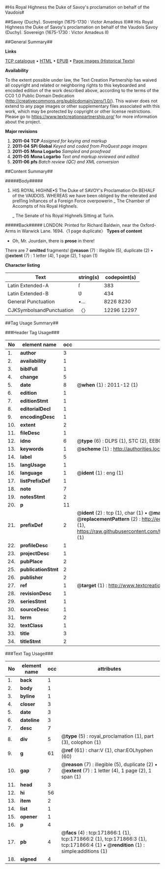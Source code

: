#His Royal Highness the Duke of Savoy's proclamation on behalf of the Vaudois#

##Savoy (Duchy). Sovereign (1675-1730 : Victor Amadeus II)##
His Royal Highness the Duke of Savoy's proclamation on behalf of the Vaudois
Savoy (Duchy). Sovereign (1675-1730 : Victor Amadeus II)

##General Summary##

**Links**

[TCP catalogue](http://www.ota.ox.ac.uk/tcp/)  • 
[HTML](http://tei.it.ox.ac.uk/tcp/Texts-HTML/free/A96/A96005.html)  • 
[EPUB](http://tei.it.ox.ac.uk/tcp/Texts-EPUB/free/A96/A96005.epub) • 
[Page images (Historical Texts)](https://historicaltexts.jisc.ac.uk/eebo-45504553e)

**Availability**

To the extent possible under law, the Text Creation Partnership has waived all copyright and related or neighboring rights to this keyboarded and encoded edition of the work described above, according to the terms of the CC0 1.0 Public Domain Dedication (http://creativecommons.org/publicdomain/zero/1.0/). This waiver does not extend to any page images or other supplementary files associated with this work, which may be protected by copyright or other license restrictions. Please go to https://www.textcreationpartnership.org/ for more information about the project.

**Major revisions**

1. __2011-04__ __TCP__ *Assigned for keying and markup*
1. __2011-04__ __SPi Global__ *Keyed and coded from ProQuest page images*
1. __2011-05__ __Mona Logarbo__ *Sampled and proofread*
1. __2011-05__ __Mona Logarbo__ *Text and markup reviewed and edited*
1. __2011-06__ __pfs__ *Batch review (QC) and XML conversion*

##Content Summary##

#####Body#####

1. HIS ROYAL HIGHNE•S The Duke of SAVOY's Proclamation On BEHALF of the VAƲDOIS.
WHEREAS we have been obliged by the reiterated and preſſing Inſtances of a Foreign Force overpowerin
    _ The Chamber of Accompts of his Royal Highneſs.

    _ The Senate of his Royal Highneſs Sitting at Turin.

#####Back#####
LONDON: Printed for Richard Baldwin, near the Oxford-Arms in Warwick Lane. 1694.〈1 page duplicate〉
**Types of content**

  * Oh, Mr. Jourdain, there is **prose** in there!

There are 7 **omitted** fragments! 
 @__reason__ (7) : illegible (5), duplicate (2)  •  @__extent__ (7) : 1 letter (4), 1 page (2), 1 span (1)

**Character listing**


|Text|string(s)|codepoint(s)|
|---|---|---|
|Latin Extended-A|ſ|383|
|Latin Extended-B|Ʋ|434|
|General Punctuation|•…|8226 8230|
|CJKSymbolsandPunctuation|〈〉|12296 12297|

##Tag Usage Summary##

###Header Tag Usage###

|No|element name|occ|attributes|
|---|---|---|---|
|1.|__author__|3||
|2.|__availability__|1||
|3.|__biblFull__|1||
|4.|__change__|5||
|5.|__date__|8| @__when__ (1) : 2011-12 (1)|
|6.|__edition__|1||
|7.|__editionStmt__|1||
|8.|__editorialDecl__|1||
|9.|__encodingDesc__|1||
|10.|__extent__|2||
|11.|__fileDesc__|1||
|12.|__idno__|6| @__type__ (6) : DLPS (1), STC (2), EEBO-CITATION (1), OCLC (1), VID (1)|
|13.|__keywords__|1| @__scheme__ (1) : http://authorities.loc.gov/ (1)|
|14.|__label__|5||
|15.|__langUsage__|1||
|16.|__language__|1| @__ident__ (1) : eng (1)|
|17.|__listPrefixDef__|1||
|18.|__note__|7||
|19.|__notesStmt__|2||
|20.|__p__|11||
|21.|__prefixDef__|2| @__ident__ (2) : tcp (1), char (1)  •  @__matchPattern__ (2) : ([0-9\-]+):([0-9IVX]+) (1), (.+) (1)  •  @__replacementPattern__ (2) : http://eebo.chadwyck.com/downloadtiff?vid=$1&page=$2 (1), https://raw.githubusercontent.com/textcreationpartnership/Texts/master/tcpchars.xml#$1 (1)|
|22.|__profileDesc__|1||
|23.|__projectDesc__|1||
|24.|__pubPlace__|2||
|25.|__publicationStmt__|2||
|26.|__publisher__|2||
|27.|__ref__|1| @__target__ (1) : http://www.textcreationpartnership.org/docs/. (1)|
|28.|__revisionDesc__|1||
|29.|__seriesStmt__|1||
|30.|__sourceDesc__|1||
|31.|__term__|2||
|32.|__textClass__|1||
|33.|__title__|3||
|34.|__titleStmt__|2||


###Text Tag Usage###

|No|element name|occ|attributes|
|---|---|---|---|
|1.|__back__|1||
|2.|__body__|1||
|3.|__byline__|1||
|4.|__closer__|3||
|5.|__date__|3||
|6.|__dateline__|3||
|7.|__desc__|7||
|8.|__div__|5| @__type__ (5) : royal_proclamation (1), part (3), colophon (1)|
|9.|__g__|61| @__ref__ (61) : char:V (1), char:EOLhyphen (60)|
|10.|__gap__|7| @__reason__ (7) : illegible (5), duplicate (2)  •  @__extent__ (7) : 1 letter (4), 1 page (2), 1 span (1)|
|11.|__head__|3||
|12.|__hi__|56||
|13.|__item__|2||
|14.|__list__|1||
|15.|__opener__|1||
|16.|__p__|4||
|17.|__pb__|4| @__facs__ (4) : tcp:171866:1 (1), tcp:171866:2 (1), tcp:171866:3 (1), tcp:171866:4 (1)  •  @__rendition__ (1) : simple:additions (1)|
|18.|__signed__|4||
